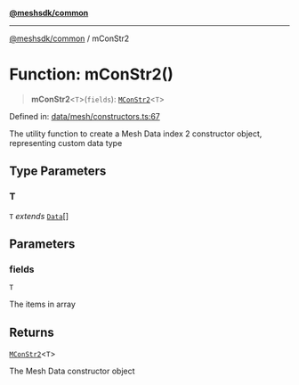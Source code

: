 [**@meshsdk/common**](../README.md)

***

[@meshsdk/common](../globals.md) / mConStr2

# Function: mConStr2()

> **mConStr2**\<`T`\>(`fields`): [`MConStr2`](../type-aliases/MConStr2.md)\<`T`\>

Defined in: [data/mesh/constructors.ts:67](https://github.com/MeshJS/mesh/blob/1abde1553cbd7cf2cf4e40197fc0de9e4a7d0f49/packages/mesh-common/src/data/mesh/constructors.ts#L67)

The utility function to create a Mesh Data index 2 constructor object, representing custom data type

## Type Parameters

### T

`T` *extends* [`Data`](../type-aliases/Data.md)[]

## Parameters

### fields

`T`

The items in array

## Returns

[`MConStr2`](../type-aliases/MConStr2.md)\<`T`\>

The Mesh Data constructor object
